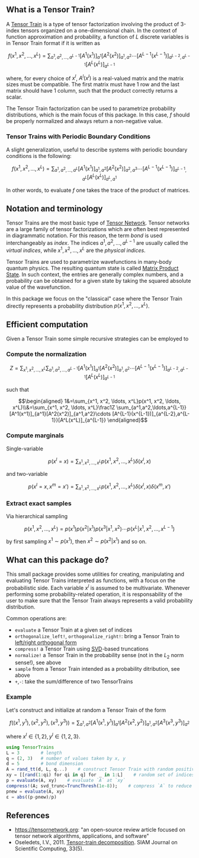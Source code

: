 ## What is a Tensor Train?
A [Tensor Train](https://tensornetwork.org/mps/) is a type of tensor factorization involving the product of 3-index tensors organized on a one-dimensional chain. 
In the context of function approximation and probability, a function of $L$ discrete variables is in Tensor Train format if it is written as
```math
f(x^1, x^2, \ldots, x^L) = \sum_{a^1,a^2,\ldots,a^{L-1}} [A^1(x^1)]_{a^1}[A^2(x^2)]_{a^1,a^2}\cdots [A^{L-1}(x^{L-1})]_{a^{L-2},a^{L-1}}[A^L(x^L)]_{a^{L-1}}
```
where, for every choice of $x^l$, $A^l(x^l)$ is a real-valued matrix and the matrix sizes must be compatible.
The first matrix must have 1 row and the last matrix should have 1 column, such that the product correctly returns a scalar.

The Tensor Train factorization can be used to parametrize probability distributions, which is the main focus of this package. In this case, $f$ should be properly normalized and always return a non-negative value. 

### Tensor Trains with Periodic Boundary Conditions
A slight generalization, useful to describe systems with periodic boundary conditions is the following:
```math
f(x^1, x^2, \ldots, x^L) = \sum_{a^1,a^2,\ldots,a^{L}} [A^1(x^1)]_{a^1,a^2}[A^2(x^2)]_{a^2,a^3}\cdots [A^{L-1}(x^{L-1})]_{a^{L-1},a^{L}}[A^L(x^L)]_{a^{L},a^1}
```
In other words, to evaluate $f$ one takes the trace of the product of matrices.

## Notation and terminology
Tensor Trains are the most basic type of [Tensor Network](https://tensornetwork.org/). Tensor networks are a large family of tensor factorizations which are often best represented in diagrammatic notation. For this reason, the term _bond_ is used interchangeably as _index_. The indices $a^1,a^2,\ldots,a^{L-1}$ are usually called the _virtual indices_, while $x^1, x^2, \ldots, x^L$ are the _physical indices_.

Tensor Trains are used to parametrize wavefunctions in many-body quantum physics. The resulting quantum state is called [Matrix Product State](https://en.wikipedia.org/wiki/Matrix_product_state). In such context, the entries are generally complex numbers, and a probability can be obtained for a given state by taking the squared absolute value of the wavefunction.

In this package we focus on the "classical" case where the Tensor Train directly represents a probability distribution $p(x^1, x^2, \ldots, x^L)$. 

## Efficient computation
Given a Tensor Train some simple recursive strategies can be employed to

### Compute the normalization
```math
Z = \sum_{x^1, x^2, \ldots, x^L} \sum_{a^1,a^2,\ldots,a^{L-1}} [A^1(x^1)]_{a^1}[A^2(x^2)]_{a^1,a^2}\cdots [A^{L-1}(x^{L-1})]_{a^{L-2},a^{L-1}}[A^L(x^L)]_{a^{L-1}}
```
such that 
```math
\begin{aligned}
1&=\sum_{x^1, x^2, \ldots, x^L}p(x^1, x^2, \ldots, x^L)\\&=\sum_{x^1, x^2, \ldots, x^L}\frac1Z \sum_{a^1,a^2,\ldots,a^{L-1}} [A^1(x^1)]_{a^1}[A^2(x^2)]_{a^1,a^2}\cdots [A^{L-1}(x^{L-1})]_{a^{L-2},a^{L-1}}[A^L(x^L)]_{a^{L-1}}
\end{aligned}
```
### Compute marginals
Single-variable
```math
p(x^l=x) = \sum_{x^1, x^2, \ldots, x^L} p(x^1, x^2, \ldots, x^L) \delta(x^l,x)
```
and two-variable
```math
p(x^l=x, x^m=x') = \sum_{x^1, x^2, \ldots, x^L} p(x^1, x^2, \ldots, x^L) \delta(x^l,x)\delta(x^m,x')
```
### Extract exact samples
Via hierarchical sampling
```math
p(x^1, x^2, \ldots, x^L) = p(x^1)p(x^2|x^1)p(x^3|x^1,x^2)\cdots p(x^L|x^1,x^2,\ldots,x^{L-1})
```
by first sampling $x^1\sim p(x^1)$, then $x^2\sim p(x^2|x^1)$ and so on.

## What can this package do?
This small package provides some utilities for creating, manipulating and evaluating Tensor Trains interpreted as functions, with a focus on the probabilistic side. 
Each variable $x^l$ is assumed to be multivariate.
Whenever performing some probability-related operation, it is responsability of the user to make sure that the Tensor Train always represents a valid probability distribution.

Common operations are:

- `evaluate` a Tensor Train at a given set of indices
- `orthogonalize_left!`, `orthogonalize_right!`: bring a Tensor Train to [left/right orthogonal form](https://tensornetwork.org/mps/)
- `compress!` a Tensor Train using [SVD](https://en.wikipedia.org/wiki/Singular_value_decomposition)-based truncations
- `normalize!` a Tensor Train in the probability sense (not in the $L_2$ norm sense!), see above
- `sample` from a Tensor Train intended as a probability ditribution, see above
- `+`,`-`: take the sum/difference of two TensorTrains

### Example
Let's construct and initialize at random a Tensor Train of the form
```math
f\left((x^1,y^1), (x^2,y^2), (x^3,y^3)\right) = \sum_{a^1,a^2} [A^1(x^1,y^1)]_{a^1}[A^2(x^2,y^2)]_{a^1,a^2}[A^3(x^3,y^3)]_{a^2}
```
where $x^l\in\{1,2\}, y^l\in\{1,2,3\}$.
```julia
using TensorTrains
L = 3        # length
q = (2, 3)   # number of values taken by x, y
d = 5        # bond dimension
A = rand_tt(d, L, q...)    # construct Tensor Train with random positive entries
xy = [[rand(1:qi) for qi in q] for _ in 1:L]    # random set of indices
p = evaluate(A, xy)    # evaluate `A` at `xy`
compress!(A; svd_trunc=TruncThresh(1e-8));    # compress `A` to reduce the bond dimension
pnew = evaluate(A, xy)
ε = abs((p-pnew)/p)
```

## References
- https://tensornetwork.org: "an open-source review article focused on tensor network algorithms, applications, and software"
- Oseledets, I.V., 2011. [Tensor-train decomposition](https://sites.pitt.edu/~sjh95/related_papers/tensor_train_decomposition.pdf). SIAM Journal on Scientific Computing, 33(5).